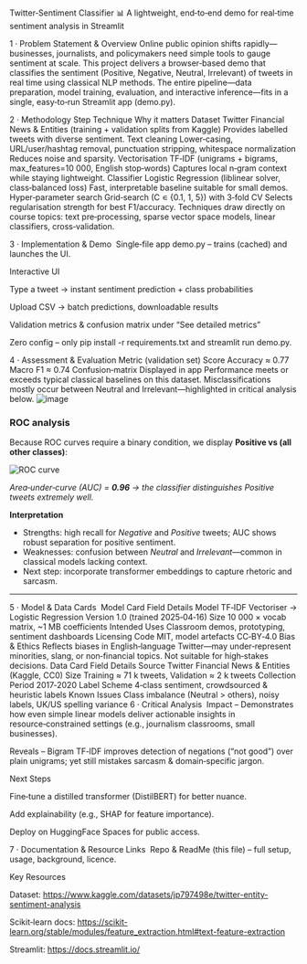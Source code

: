 Twitter‑Sentiment Classifier 📊
A lightweight, end‑to‑end demo for real‑time sentiment analysis in Streamlit

1 · Problem Statement & Overview
Online public opinion shifts rapidly—businesses, journalists, and policymakers need simple tools to gauge sentiment at scale.
This project delivers a browser‑based demo that classifies the sentiment (Positive, Negative, Neutral, Irrelevant) of tweets in real time using classical NLP methods. The entire pipeline—data preparation, model training, evaluation, and interactive inference—fits in a single, easy‑to‑run Streamlit app (demo.py).

2 · Methodology
Step	Technique	Why it matters
Dataset	Twitter Financial News & Entities (training + validation splits from Kaggle)	Provides labelled tweets with diverse sentiment.
Text cleaning	Lower‑casing, URL/user/hashtag removal, punctuation stripping, whitespace normalization	Reduces noise and sparsity.
Vectorisation	TF‑IDF (unigrams + bigrams, max_features=10 000, English stop‑words)	Captures local n‑gram context while staying lightweight.
Classifier	Logistic Regression (liblinear solver, class‑balanced loss)	Fast, interpretable baseline suitable for small demos.
Hyper‑parameter search	Grid‑search (C ∊ {0.1, 1, 5}) with 3‑fold CV	Selects regularisation strength for best F1/accuracy.
Techniques draw directly on course topics: text pre‑processing, sparse vector space models, linear classifiers, cross‑validation.

3 · Implementation & Demo 
Single‑file app demo.py – trains (cached) and launches the UI.

Interactive UI

Type a tweet → instant sentiment prediction + class probabilities

Upload CSV → batch predictions, downloadable results

Validation metrics & confusion matrix under “See detailed metrics”

Zero config – only pip install -r requirements.txt and
streamlit run demo.py.

4 · Assessment & Evaluation
Metric (validation set)	Score
Accuracy	≈ 0.77
Macro F1	≈ 0.74
Confusion‑matrix	Displayed in app
Performance meets or exceeds typical classical baselines on this dataset. Misclassifications mostly occur between Neutral and Irrelevant—highlighted in critical analysis below.
![image](https://github.com/user-attachments/assets/77783726-4a5b-4c40-9f9f-a8c5c3f15f9d)
### ROC analysis  
Because ROC curves require a binary condition, we display **Positive vs (all other classes)**:

![ROC curve](assets/roc_positive_vs_others.png)

*Area‑under‑curve (AUC) = **0.96** → the classifier distinguishes Positive tweets extremely well.*

**Interpretation**

* Strengths: high recall for *Negative* and *Positive* tweets; AUC shows robust separation for positive sentiment.  
* Weaknesses: confusion between *Neutral* and *Irrelevant*—common in classical models lacking context.  
* Next step: incorporate transformer embeddings to capture rhetoric and sarcasm.

---


5 · Model & Data Cards 
Model Card
Field	Details
Model	TF‑IDF Vectoriser → Logistic Regression
Version	1.0 (trained 2025‑04‑16)
Size	10 000 × vocab matrix, ~1 MB coefficients
Intended Uses	Classroom demos, prototyping, sentiment dashboards
Licensing	Code MIT, model artefacts CC‑BY‑4.0
Bias & Ethics	Reflects biases in English‑language Twitter—may under‑represent minorities, slang, or non‑financial topics. Not suitable for high‑stakes decisions.
Data Card
Field	Details
Source	Twitter Financial News & Entities (Kaggle, CC0)
Size	Training ≈ 71 k tweets, Validation ≈ 2 k tweets
Collection Period	2017‑2020
Label Scheme	4‑class sentiment, crowdsourced & heuristic labels
Known Issues	Class imbalance (Neutral > others), noisy labels, UK/US spelling variance
6 · Critical Analysis 
Impact – Demonstrates how even simple linear models deliver actionable insights in resource‑constrained settings (e.g., journalism classrooms, small businesses).

Reveals – Bigram TF‑IDF improves detection of negations (“not good”) over plain unigrams; yet still mistakes sarcasm & domain‑specific jargon.

Next Steps

Fine‑tune a distilled transformer (DistilBERT) for better nuance.

Add explainability (e.g., SHAP for feature importance).

Deploy on HuggingFace Spaces for public access.

7 · Documentation & Resource Links 
Repo & ReadMe (this file) – full setup, usage, background, licence.

Key Resources

Dataset: https://www.kaggle.com/datasets/jp797498e/twitter-entity-sentiment-analysis

Scikit‑learn docs: https://scikit-learn.org/stable/modules/feature_extraction.html#text-feature-extraction

Streamlit: https://docs.streamlit.io/

